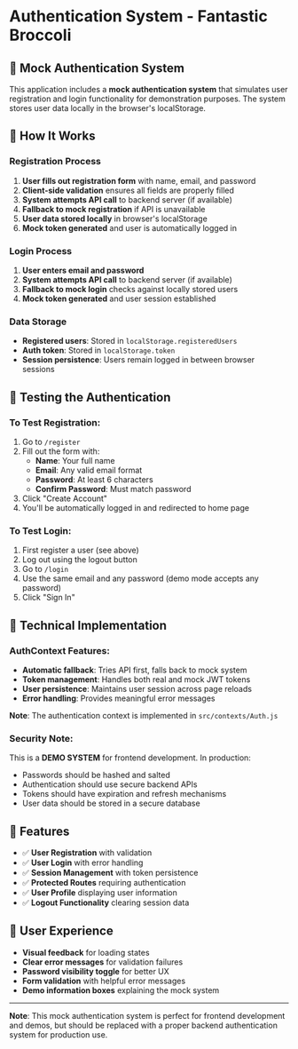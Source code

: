 # Authentication System - Fantastic Broccoli

## 🔐 Mock Authentication System

This application includes a **mock authentication system** that simulates user registration and login functionality for demonstration purposes. The system stores user data locally in the browser's localStorage.

## 🚀 How It Works

### Registration Process

1. **User fills out registration form** with name, email, and password
2. **Client-side validation** ensures all fields are properly filled
3. **System attempts API call** to backend server (if available)
4. **Fallback to mock registration** if API is unavailable
5. **User data stored locally** in browser's localStorage
6. **Mock token generated** and user is automatically logged in

### Login Process

1. **User enters email and password**
2. **System attempts API call** to backend server (if available)
3. **Fallback to mock login** checks against locally stored users
4. **Mock token generated** and user session established

### Data Storage

- **Registered users**: Stored in `localStorage.registeredUsers`
- **Auth token**: Stored in `localStorage.token`
- **Session persistence**: Users remain logged in between browser sessions

## 🧪 Testing the Authentication

### To Test Registration:

1. Go to `/register`
2. Fill out the form with:
   - **Name**: Your full name
   - **Email**: Any valid email format
   - **Password**: At least 6 characters
   - **Confirm Password**: Must match password
3. Click "Create Account"
4. You'll be automatically logged in and redirected to home page

### To Test Login:

1. First register a user (see above)
2. Log out using the logout button
3. Go to `/login`
4. Use the same email and any password (demo mode accepts any password)
5. Click "Sign In"

## 🔧 Technical Implementation

### AuthContext Features:

- **Automatic fallback**: Tries API first, falls back to mock system
- **Token management**: Handles both real and mock JWT tokens
- **User persistence**: Maintains user session across page reloads
- **Error handling**: Provides meaningful error messages

**Note**: The authentication context is implemented in `src/contexts/Auth.js`

### Security Note:

This is a **DEMO SYSTEM** for frontend development. In production:

- Passwords should be hashed and salted
- Authentication should use secure backend APIs
- Tokens should have expiration and refresh mechanisms
- User data should be stored in a secure database

## 🎯 Features

- ✅ **User Registration** with validation
- ✅ **User Login** with error handling
- ✅ **Session Management** with token persistence
- ✅ **Protected Routes** requiring authentication
- ✅ **User Profile** displaying user information
- ✅ **Logout Functionality** clearing session data

## 📱 User Experience

- **Visual feedback** for loading states
- **Clear error messages** for validation failures
- **Password visibility toggle** for better UX
- **Form validation** with helpful error messages
- **Demo information boxes** explaining the mock system

---

**Note**: This mock authentication system is perfect for frontend development and demos, but should be replaced with a proper backend authentication system for production use.

